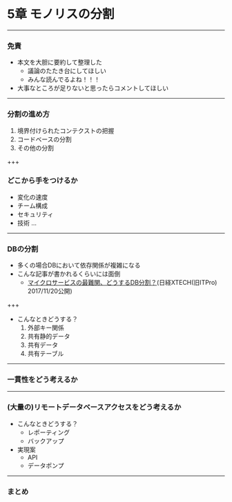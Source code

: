 # 5章 モノリスの分割

---
### 免責
- 本文を大胆に要約して整理した
    - 議論のたたき台にしてほしい
    - みんな読んでるよね！！！
- 大事なところが足りないと思ったらコメントしてほしい

---
### 分割の進め方
1. 境界付けられたコンテクストの把握
1. コードベースの分割
1. その他の分割

+++
### どこから手をつけるか
- 変化の速度
- チーム構成
- セキュリティ
- 技術 ...

---
### DBの分割
- 多くの場合DBにおいて依存関係が複雑になる
- こんな記事が書かれるくらいには面倒
    - [マイクロサービスの最難関、どうするDB分割？](http://tech.nikkeibp.co.jp/it/atcl/watcher/14/334361/111400957/)(日経XTECH(旧ITPro) 2017/11/20公開)

+++
- こんなときどうする？
    1. 外部キー関係
    2. 共有静的データ
    3. 共有データ
    4. 共有テーブル

---
### 一貫性をどう考えるか

---
### (大量の)リモートデータベースアクセスをどう考えるか
- こんなときどうする？
    - レポーティング
    - バックアップ
- 実現案
    - API
    - データポンプ

---
### まとめ
